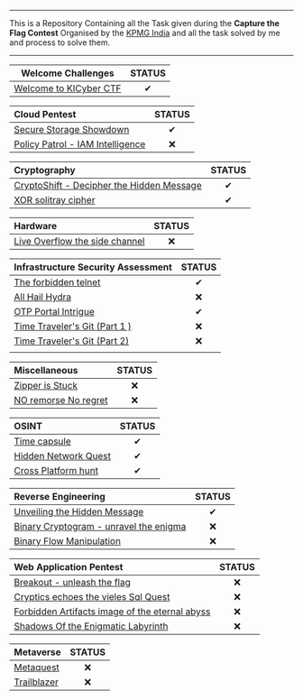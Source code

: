 <hr>

This is a Repository Containing all the Task given during the **Capture the Flag Contest** Organised by the [KPMG India](https://kicyber.ctfd.io/) and all the task solved by me and process to solve them.
<hr>

|                    Welcome Challenges                     | STATUS |
|:---------------------------------------------------------:|:------:|
| [Welcome to KICyber CTF](Welcome%20to%20KICyber%20CTF.md) |   ✔    |

|                       Cloud Pentest                       | STATUS |
|:----------------------------------------------------------|:------:|
| [Secure Storage Showdown](Secure%20Storage%20Showdown.md) |     ✔   |
| [Policy Patrol - IAM Intelligence](Policy%20Patrol%20-%20IAM%20Intelligence.md)     |  ❌      |

|        Cryptography                       | STATUS |
|:------------------------------------------|:------:|
| [CryptoShift - Decipher the Hidden Message](CryptoShift%20-%20Decipher%20the%20Hidden%20Message.md) |   ✔    |
| [XOR solitray cipher](XOR%20solitray%20cipher.md)                       |   ✔    |

| Hardware | STATUS |
|:---------|:------:|
| [Live Overflow the side channel](Live%20Overflow%20the%20side%20channel.md)         | ❌  |

|                     Infrastructure Security Assessment                      | STATUS |
|:----------------------------------------------------------------------------|:------:|
|             [The forbidden telnet](The%20forbidden%20telnet.md)             |   ✔    |
|                   [All Hail Hydra](All%20Hail%20Hydra.md)                   |   ❌   |
|              [OTP Portal Intrigue](OTP%20Portal%20Intrigue.md)              |   ✔    |
| [Time Traveler's Git (Part 1 )](Time%20Traveler's%20Git%20(Part%201%20).md) |   ❌   |
|   [Time Traveler's Git (Part 2)](Time%20Traveler's%20Git%20(Part%202).md)   |   ❌   |
|                                                                             |        |

|                     Miscellaneous                     | STATUS |
|:------------------------------------------------------|:------:|
|       [Zipper is Stuck](Zipper%20is%20Stuck.md)       |   ❌   |
| [NO remorse No regret](NO%20remorse%20No%20regret.md) |   ❌   |

| OSINT | STATUS |
|:-----|:------:|
|[Time capsule](Time%20capsule.md)  |  ✔    |
|[Hidden Network Quest](Hidden%20Network%20Quest.md)| ✔ |
|[Cross Platform hunt](Cross%20Platform%20hunt.md) |  ✔   |

|                                      Reverse Engineering                                      | STATUS |
|:----------------------------------------------------------------------------------------------|:------:|
|             [Unveiling the Hidden Message](Unveiling%20the%20Hidden%20Message.md)             | ✔      |
| [Binary Cryptogram - unravel the enigma](Binary%20Cryptogram%20-%20unravel%20the%20enigma.md) | ❌     |
|                  [Binary Flow Manipulation](Binary%20Flow%20Manipulation.md)                  | ❌     |

| Web Application Pentest                         | STATUS |
|:------------------------------------------------|:------:|
| [Breakout - unleash the flag](Breakout%20-%20unleash%20the%20flag.md)                     |   ❌  |
| [Cryptics echoes the vieles Sql Quest](Cryptics%20echoes%20the%20vieles%20Sql%20Quest.md)            |   ❌  |
| [Forbidden Artifacts image of the eternal abyss](Forbidden%20Artifacts%20image%20of%20the%20eternal%20abyss.md)  |   ❌  |
| [Shadows Of the Enigmatic Labyrinth](Shadows%20Of%20the%20Enigmatic%20Labyrinth.md)              |   ❌  |

|  Metaverse  | STATUS |
|:------------|:------:|
| [Metaquest](Metaquest.md)   |   ❌   |
| [Trailblazer](Trailblazer.md) |   ❌   |

